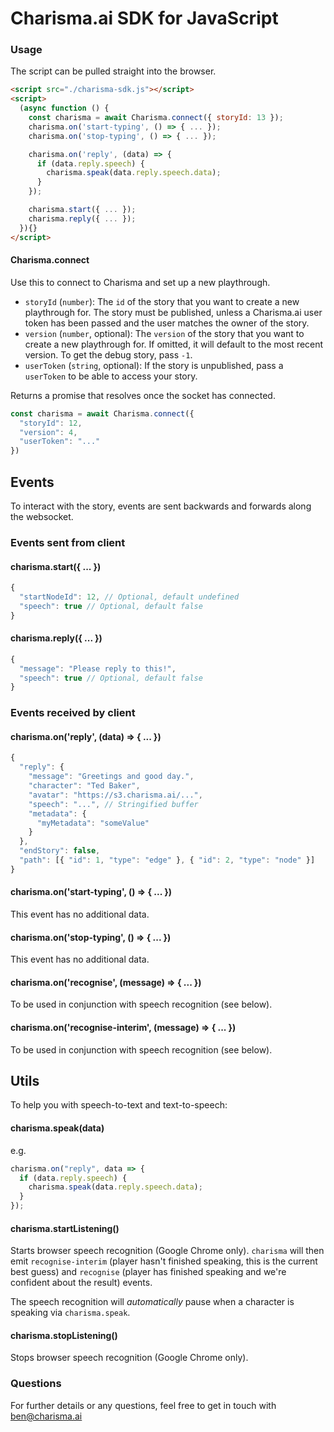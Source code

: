 # Charisma.ai SDK for JavaScript

### Usage

The script can be pulled straight into the browser.

```html
<script src="./charisma-sdk.js"></script>
<script>
  (async function () {
    const charisma = await Charisma.connect({ storyId: 13 });
    charisma.on('start-typing', () => { ... });
    charisma.on('stop-typing', () => { ... });

    charisma.on('reply', (data) => {
      if (data.reply.speech) {
        charisma.speak(data.reply.speech.data);
      }
    });

    charisma.start({ ... });
    charisma.reply({ ... });
  }){}
</script>
```

#### Charisma.connect

Use this to connect to Charisma and set up a new playthrough.

* `storyId` (`number`): The `id` of the story that you want to create a new playthrough for. The story must be published, unless a Charisma.ai user token has been passed and the user matches the owner of the story.
* `version` (`number`, optional): The `version` of the story that you want to create a new playthrough for. If omitted, it will default to the most recent version. To get the debug story, pass `-1`.
* `userToken` (`string`, optional): If the story is unpublished, pass a `userToken` to be able to access your story.

Returns a promise that resolves once the socket has connected.

```js
const charisma = await Charisma.connect({
  "storyId": 12,
  "version": 4,
  "userToken": "..."
})
```

## Events

To interact with the story, events are sent backwards and forwards along the websocket.

### Events sent from client

#### charisma.start({ ... })

```js
{
  "startNodeId": 12, // Optional, default undefined
  "speech": true // Optional, default false
}
```

#### charisma.reply({ ... })

```js
{
  "message": "Please reply to this!",
  "speech": true // Optional, default false
}
```

### Events received by client

#### charisma.on('reply', (data) => { ... })

```js
{
  "reply": {
    "message": "Greetings and good day.",
    "character": "Ted Baker",
    "avatar": "https://s3.charisma.ai/...",
    "speech": "...", // Stringified buffer
    "metadata": {
      "myMetadata": "someValue"
    }
  },
  "endStory": false,
  "path": [{ "id": 1, "type": "edge" }, { "id": 2, "type": "node" }]
}
```

#### charisma.on('start-typing', () => { ... })

This event has no additional data.

#### charisma.on('stop-typing', () => { ... })

This event has no additional data.

#### charisma.on('recognise', (message) => { ... })

To be used in conjunction with speech recognition (see below).

#### charisma.on('recognise-interim', (message) => { ... })

To be used in conjunction with speech recognition (see below).

## Utils

To help you with speech-to-text and text-to-speech:

#### charisma.speak(data)

e.g.

```js
charisma.on("reply", data => {
  if (data.reply.speech) {
    charisma.speak(data.reply.speech.data);
  }
});
```

#### charisma.startListening()

Starts browser speech recognition (Google Chrome only). `charisma` will then emit `recognise-interim` (player hasn't finished speaking, this is the current best guess) and `recognise` (player has finished speaking and we're confident about the result) events.

The speech recognition will _automatically_ pause when a character is speaking via `charisma.speak`.

#### charisma.stopListening()

Stops browser speech recognition (Google Chrome only).

### Questions

For further details or any questions, feel free to get in touch with [ben@charisma.ai](mailto:ben@charisma.ai)
